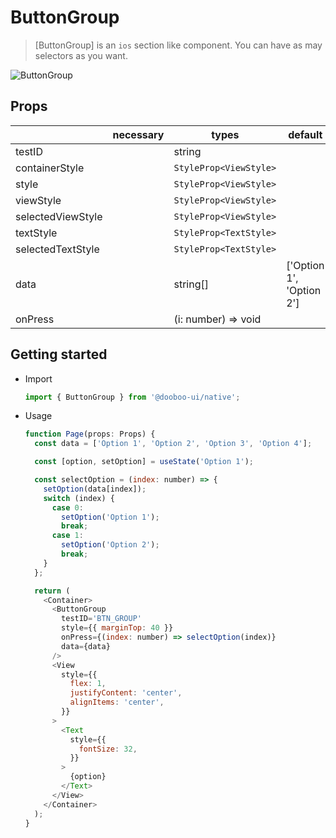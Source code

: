 # ButtonGroup

> [ButtonGroup] is an `ios` section like component. You can have as may selectors as you want.

![ButtonGroup](https://user-images.githubusercontent.com/27461460/62305265-8c2a2600-b4ba-11e9-83df-af0ac2f4a3f6.gif)

## Props

|                   | necessary | types                  | default                  |
| ----------------- | --------- | -----------------------| ------------------------ |
| testID            |           | string                 |                          |
| containerStyle    |           | `StyleProp<ViewStyle>` |                          |
| style             |           | `StyleProp<ViewStyle>` |                          |
| viewStyle         |           | `StyleProp<ViewStyle>` |                          |
| selectedViewStyle |           | `StyleProp<ViewStyle>` |                          |
| textStyle         |           | `StyleProp<TextStyle>` |                          |
| selectedTextStyle |           | `StyleProp<TextStyle>` |                          |
| data              |           | string[]               | ['Option 1', 'Option 2'] |
| onPress           |           | (i: number) => void    |                          |

## Getting started

- Import

  ```javascript
  import { ButtonGroup } from '@dooboo-ui/native';
  ```

- Usage

  ```javascript
  function Page(props: Props) {
    const data = ['Option 1', 'Option 2', 'Option 3', 'Option 4'];

    const [option, setOption] = useState('Option 1');

    const selectOption = (index: number) => {
      setOption(data[index]);
      switch (index) {
        case 0:
          setOption('Option 1');
          break;
        case 1:
          setOption('Option 2');
          break;
      }
    };

    return (
      <Container>
        <ButtonGroup
          testID='BTN_GROUP'
          style={{ marginTop: 40 }}
          onPress={(index: number) => selectOption(index)}
          data={data}
        />
        <View
          style={{
            flex: 1,
            justifyContent: 'center',
            alignItems: 'center',
          }}
        >
          <Text
            style={{
              fontSize: 32,
            }}
          >
            {option}
          </Text>
        </View>
      </Container>
    );
  }
  ```

